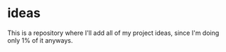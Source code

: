 # ideas
This is a repository where I'll add all of my project ideas, since I'm doing only 1% of it anyways.
